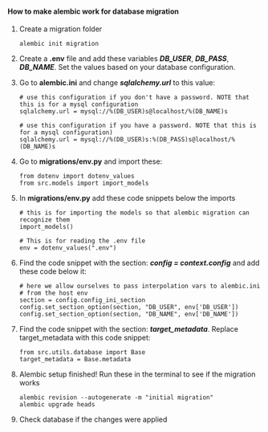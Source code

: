 #### How to make alembic work for database migration

1. Create a migration folder
    ```
    alembic init migration
    ```

2. Create a **.env** file and add these variables ***DB_USER***, ***DB_PASS***, ***DB_NAME***. Set the values based on your database configuration.

2. Go to **alembic.ini** and change ***sqlalchemy.url*** to this value:
    ```
    # use this configuration if you don't have a password. NOTE that this is for a mysql configuration
    sqlalchemy.url = mysql://%(DB_USER)s@localhost/%(DB_NAME)s 

    # use this configuration if you have a password. NOTE that this is for a mysql configuration)
    sqlalchemy.url = mysql://%(DB_USER)s:%(DB_PASS)s@localhost/%(DB_NAME)s 
    ```

3. Go to **migrations/env.py** and import these:
    ```
    from dotenv import dotenv_values
    from src.models import import_models
    ```

4. In **migrations/env.py** add these code snippets below the imports
    ```
    # this is for importing the models so that alembic migration can recognize them
    import_models()

    # This is for reading the .env file
    env = dotenv_values(".env")
    ```

5. Find the code snippet with the section: ***config = context.config*** and add these code below it:
    ```
    # here we allow ourselves to pass interpolation vars to alembic.ini
    # from the host env
    section = config.config_ini_section
    config.set_section_option(section, "DB_USER", env['DB_USER'])
    config.set_section_option(section, "DB_NAME", env['DB_NAME'])
    ```

6. Find the code snippet with the section: ***target_metadata***. Replace target_metadata with this code snippet:
    ```
    from src.utils.database import Base
    target_metadata = Base.metadata
    ```

7. Alembic setup finished! Run these in the terminal to see if the migration works
    ```
    alembic revision --autogenerate -m "initial migration"
    alembic upgrade heads
    ```

8. Check database if the changes were applied
